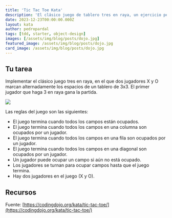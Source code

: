 ```yaml
---
title: 'Tic Tac Toe Kata'
description: 'El clásico juego de tablero tres en raya, un ejercicio perfecto para practicar diseño orientado a objetos.'
date: 2023-12-23T00:00:00.000Z
layout: kata
author: pedropardal
tags: [tdd, starter, object-design]
images: [/assets/img/blog/posts/dojo.jpg]
featured_image: /assets/img/blog/posts/dojo.jpg
card_image: /assets/img/blog/posts/dojo.jpg
---
```


## Tu tarea

Implementar el clásico juego tres en raya, en el que dos jugadores X y O marcan alternadamente los espacios de un tablero de 3x3. El primer jugador que haga 3 en raya gana la partida.

![](/assets/img/katas/tic-tac-toe.png)

Las reglas del juego son las siguientes:

- El juego termina cuando todos los campos están ocupados.
- El juego termina cuando todos los campos en una columna son ocupados por un jugador.
- El juego termina cuando todos los campos en una fila son ocupados por un jugador.
- El juego termina cuando todos los campos en una diagonal son ocupados por un jugador.
- Un jugador puede ocupar un campo si aún no está ocupado.
- Los jugadores se turnan para ocupar campos hasta que el juego termina.
- Hay dos jugadores en el juego (X y O).

## Recursos

Fuente: [https://codingdojo.org/kata/tic-tac-toe/](https://codingdojo.org/kata/tic-tac-toe/)
